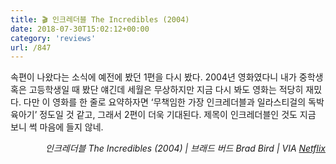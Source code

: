 ```yaml
---
title: 🎬 인크레더블 The Incredibles (2004)
date: 2018-07-30T15:02:12+00:00
category: 'reviews'
url: /847
---
```


속편이 나왔다는 소식에 예전에 봤던 1편을 다시 봤다. 2004년 영화였다니 내가 중학생 혹은 고등학생일 때 봤단 얘긴데 세월은 무상하지만 지금 다시 봐도 영화는 적당히 재밌다. 다만 이 영화를 한 줄로 요약하자면 &#8216;무책임한 가장 인크레더블과 일라스티걸의 독박육아기&#8217; 정도일 것 같고, 그래서 2편이 더욱 기대된다. 제목이 인크레더블인 것도 지금 보니 썩 마음에 들지 않네.

<p style="text-align:right">
  <em>인크레더블 The Incredibles (2004) | 브래드 버드 Brad Bird</em><em>&nbsp;| VIA <a href="http://netflix.com" target="_blank" rel="noreferrer noopener">Netflix</a></em>
</p>